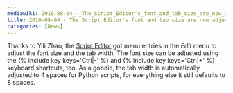 ```yaml
---
mediawiki: 2010-08-04_-_The_Script_Editor's_font_and_tab_size_are_now_adjustable
title: 2010-08-04 - The Script Editor's font and tab size are now adjustable
categories: [News]
---
```


Thanks to Yili Zhao, the [Script Editor](/scripting/script-editor) got menu entries in the *Edit* menu to adjust the font size and the tab width. The font size can be adjusted using the {% include key keys='Ctrl|-' %} and {% include key keys='Ctrl|+' %} keyboard shortcuts, too. As a goodie, the tab width is automatically adjusted to 4 spaces for Python scripts, for everything else it still defaults to 8 spaces.


